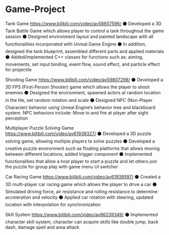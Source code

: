 # Game-Project
Tank Game
https://www.bilibili.com/video/av58657596/
⚫ Developed a 3D Tank Battle Game which allows player to control a tank throughout the game session
⚫ Designed environment layout and painted landscape with all functionalities incorporated with Unreal Game Engine
⚫ In addition, designed the tank blueprint, assembled different parts and applied materials
⚫ Added/implemented C++ classes for functions such as: aiming, movements, set input binding, event flow, sound effect, and particle effect for projectile

Shooting Game
https://www.bilibili.com/video/av59807298/
⚫ Developed a 3D FPS (First-Person Shooter) game which allows the player to shoot enemies
⚫ Designed the environment, spawned actors at random location in the tile, set random rotation and scale
⚫ Designed NPC (Non-Player Character) behavior using Unreal Engine’s behavior tree and blackboard system. NPC behaviors include: Move to and fire at player after sight perception

Multiplayer Puzzle Solving Game
https://www.bilibili.com/video/av61938327/
⚫ Developed a 3D puzzle solving game, allowing multiple players to solve puzzles
⚫ Developed a creative puzzle environment such as floating platforms that allows moving between different locations, added trigger component
⚫ Implemented functionalities that allow a host player to start a puzzle and let others join the puzzle for group play with
game menu UI switcher

Car Racing Game
https://www.bilibili.com/video/av61938597/
⚫ Created a 3D multi-player car racing game which allows the player to drive a car
⚫ Simulated driving force, air resistance and rolling resistance to determine acceleration and velocity
⚫ Applied car rotation with steering, updated location with interpolation for synchronization

Skill System
https://www.bilibili.com/video/av66239349/
⚫ Implemented character skill system, character can acquire skills like double jump, back dash, damage spell and area attack
